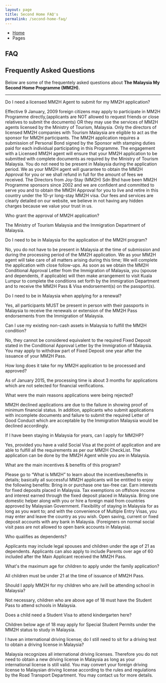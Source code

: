 ```yaml
---
layout: page
title: Second Home FAQ's
permalink: /second-home-faq/
---
```


<section class="page-header">
   <div class="container">
      <div class="row">
         <div class="col-md-12">
            <ul class="breadcrumb">
               <li><a href="#">Home</a></li>
               <li class="active">Pages</li>
            </ul>
         </div>
      </div>
      <div class="row">
         <div class="col-md-12">
            <h1>FAQ</h1>
         </div>
      </div>
   </div>
</section>
<div class="container">
   <h2>Frequently Asked <strong>Questions</strong></h2>
   <div class="row">
      <div class="col-md-12">
         <p class="lead">
            Below are some of the frequentely asked questions about <strong>The Malaysia My Second Home Programme (MM2H).</strong>
         </p>
      </div>
   </div>
   <hr>
   <div class="row">
      <div class="col-md-12">
         <div class="toggle toggle-primary" data-plugin-toggle>
            <section class="toggle active">
               <label>Do I need a licensed MM2H Agent to submit for my MM2H application?</label>
               <p>Effective 9 January, 2009 foreign citizens may apply to participate in MM2H Programme directly,(applicants are NOT allowed to request friends or close relatives to submit the documents) OR they may use the services of MM2H agents licensed by the Ministry of Tourism, Malaysia. Only the directors of licensed MM2H companies with Tourism Malaysia are eligible to act as the sponsor for MM2H participants.
                  The MM2H application requires a submission of Personal Bond signed by the Sponsor with stamping duties paid for each individual participating in this Programme. The engagement with a Licensed MM2H agent will ensure that your MM2H application to be submitted with complete documents as required by the Ministry of Tourism Malaysia. You do not need to be present in Malaysia during the application period. We as your MM2H agent will guarantee to obtain the MM2H Approval for you or we shall refund in full for the amount of fees we received.
                  The Directors from Joy-Stay (MM2H) Sdn Bhd have been MM2H Programme sponsors since 2002 and we are confident and committed to serve you and to obtain the MM2H Approval for you to live and retire in this country under the 10-yr long-stay MM2H visa.
                  Our fees and services are clearly detailed on our website, we believe in not having any hidden charges because we value your trust in us.
               </p>
            </section>
            <section class="toggle">
               <label>Who grant the approval of MM2H application?</label>
               <p>The Ministry of Tourism Malaysia and the Immigration Department of Malaysia.</p>
            </section>
            <section class="toggle">
               <label>Do I need to be in Malaysia for the application of the MM2H program?</label>
               <p>No, you do not have to be present in Malaysia at the time of submission and during the processing period of the MM2H application. We as your MM2H agent will take care of all matters arising during this time; We will complete the application with close follow-ups. As soon as we obtain the MM2H Conditional Approval Letter from the Immigration of Malaysia, you (spouse and dependents, if applicable) will then make arrangement to visit Kuala Lumpur to complete the conditions set forth by the Immigration Department and to receive the MM2H Pass & Visa endorsement(s) on the passport(s). </p>
            </section>
            <section class="toggle">
               <label>Do I need to be in Malaysia when applying for a renewal?</label>
               <p>Yes, all participants MUST be present in person with their passports in Malaysia to receive the renewals or extension of the MM2H Pass endorsements from the Immigration of Malaysia.</p>
            </section>
            <section class="toggle">
               <label>Can I use my existing non-cash assets in Malaysia to fulfill the MM2H condition?</label>
               <p>No, they cannot be considered equivalent to the required Fixed Deposit stated in the Conditional Approval Letter by the Immigration of Malaysia. You may apply to withdraw part of Fixed Deposit one year after the issuance of your MM2H Pass. </p>
            </section>
            <section class="toggle">
               <label>How long does it take for my MM2H application to be processed and approved?</label>
               <p>As of January 2015, the processing time is about 3 months for applications which are not selected for financial verifications.   </p>
            </section>
            <section class="toggle">
               <label>What were the main reasons applications were being rejected?</label>
               <p>MM2H declined applications are due to the failure in showing proof of minimum financial status. In addition, applicants who submit applications with incomplete documents and failure to submit the required Letter of Good Conduct which are acceptable by the Immigration Malaysia would be declined accordingly.</p>
            </section>
            <section class="toggle">
               <label>If I have been staying in Malaysia for years, can I apply for MM2HP?</label>
               <p>Yes, provided you have a valid Social Visa at the point of application and are able to fulfill all the requirements as per our MM2H CheckList. The application can be done by the MM2H Agent while you are in Malaysia.</p>
            </section>
            <section class="toggle">
               <label>What are the main incentives & benefits of this program?</label>
               <p>Please go to <a>“What is MM2H”</a> to learn about the incentives/benefits in details; basically all successful MM2H applicants will be entitled to enjoy the following benefits:
                  Bring in or purchase one tax-free car.
                  Earn interests for fixed deposits placed in Malaysia.
                  Tax exemptions on offshore income and interest earned through the fixed deposit placed in Malaysia.
                  Bring one domestic helper along with you or hire a foreign maid from countries approved by Malaysian Government.
                  Flexibility of staying in Malaysia for as long as you want to; and with the convenience of Multiple Entry Visas, you may enter and leave the country as you wish.
                  Open saving, current or fixed deposit accounts with any bank in Malaysia. (Foreigners on normal social visit pass are not allowed to open bank accounts in Malaysia).
               </p>
            </section>
            <section class="toggle">
               <label>Who qualifies as dependents? </label>
               <p>Applicants may include legal spouses and children under the age of 21 as dependents. Applicants can also apply to include Parents over age of 60 included after the Main Applicant received the MM2H Pass.</p>
            </section>
            <section class="toggle">
               <label>What's the maximum age for children to apply under the family application?</label>
               <p>All children must be under 21 at the time of issuance of MM2H Pass.</p>
            </section>
            <section class="toggle">
               <label>Should I apply MM2H for my children who are /will be attending school in Malaysia?</label>
               <p>Not necessary, children who are above age of 18 must have the Student Pass to attend schools in Malaysia. </p>
            </section>
            <section class="toggle">
               <label>Does a child need a Student Visa to attend kindergarten here?  </label>
               <p>Children below age of 18 may apply for Special Student Permits under the MM2H status to study in Malaysia.</p>
            </section>
            <section class="toggle">
               <label>I have an international driving license; do I still need to sit for a driving test to obtain a driving license in Malaysia? </label>
               <p>Malaysia recognizes all international driving licenses. Therefore you do not need to obtain a new driving license in Malaysia as long as your international license is still valid.
                  You may convert your foreign driving license to Malaysian driving license according to the rules and regulations by the Road Transport Department. You may contact us for more details.
               </p>
            </section>
         </div>
      </div>
   </div>
</div>
